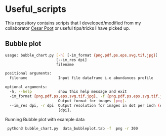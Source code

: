 # Useful_scripts

This repository contains scripts that I developed/modified from  my collaborator [Cesar Poot](https://github.com/acpooth) or useful tips/tricks I have picked up.


## Bubble plot

```bash
usage: bubble_chart.py [-h] [-im_format {png,pdf,ps,eps,svg,tif,jpg}]
                       [--im_res dpi]
                       filename

positional arguments:
  filename              Input file dataframe i.e abundances profile

optional arguments:
  -h, --help            show this help message and exit
  -im_format {png,pdf,ps,eps,svg,tif,jpg}, -f {png,pdf,ps,eps,svg,tif,jpg}
                        Output format for images [png].
  --im_res dpi, -r dpi  Output resolution for images in dot per inch (dpi)
                        [dpi].
 ```
 
 Running Bubble plot with example data
 
 ```bash
  python3 bubble_chart.py  data_bubbleplot.tab -f  png -r 300
 ```
